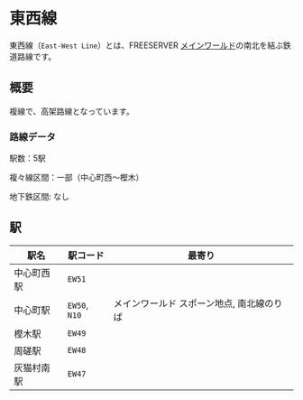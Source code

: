 # 東西線

東西線（`East-West Line`）とは、FREESERVER [メインワールド](/world/main/)の南北を結ぶ鉄道路線です。

## 概要

複線で、高架路線となっています。

### 路線データ

駅数：5駅

複々線区間：一部（中心町西～樫木）

地下鉄区間: なし

## 駅

|駅名|駅コード|最寄り|
|---|---|---|
|中心町西駅|`EW51`||
|中心町駅|`EW50`, `N10`|メインワールド スポーン地点, 南北線のりば|
|樫木駅|`EW49`||
|周磋駅|`EW48`||
|灰猫村南駅|`EW47`||
